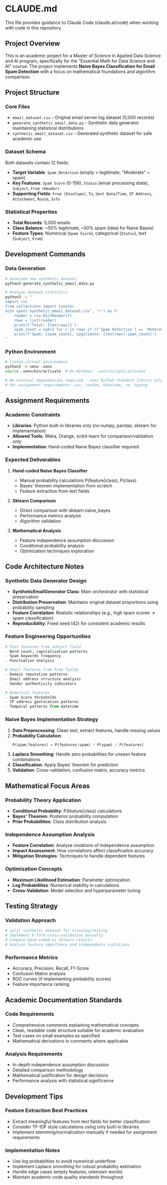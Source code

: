 # CLAUDE.md

This file provides guidance to Claude Code (claude.ai/code) when working with code in this repository.

## Project Overview

This is an academic project for a Master of Science in Applied Data Science and AI program, specifically for the "Essential Math for Data Science and AI" course. The project implements **Naive Bayes Classification for Email Spam Detection** with a focus on mathematical foundations and algorithm comparison.

## Project Structure

### Core Files
- `email_dataset.csv` - Original email server log dataset (5,000 records)
- `generate_synthetic_email_data.py` - Synthetic data generator maintaining statistical distributions
- `synthetic_email_dataset.csv` - Generated synthetic dataset for safe academic use

### Dataset Schema
Both datasets contain 12 fields:
- **Target Variable**: `Spam Detection` (empty = legitimate, "Moderate" = spam)
- **Key Features**: `Spam Score` (0-156), `Status` (email processing state), `Subject`, `From (Header)`
- **Supporting Fields**: `From (Envelope)`, `To`, `Sent Date/Time`, `IP Address`, `Attachment`, `Route`, `Info`

### Statistical Properties
- **Total Records**: 5,000 emails
- **Class Balance**: ~50% legitimate, ~50% spam (ideal for Naive Bayes)
- **Feature Types**: Numerical (`Spam Score`), categorical (`Status`), text (`Subject`, `From`)

## Development Commands

### Data Generation
```bash
# Generate new synthetic dataset
python3 generate_synthetic_email_data.py

# Analyze dataset statistics
python3 -c "
import csv
from collections import Counter
with open('synthetic_email_dataset.csv', 'r') as f:
    reader = csv.DictReader(f)
    rows = list(reader)
    print(f'Total: {len(rows)}')
    spam_count = sum(1 for r in rows if r['Spam Detection'] == 'Moderate')
    print(f'Spam: {spam_count}, Legitimate: {len(rows)-spam_count}')
"
```

### Python Environment
```bash
# Create virtual environment
python3 -m venv .venv
source .venv/bin/activate  # On Windows: .venv\Scripts\activate

# No external dependencies required - uses Python standard library only
# Per assignment requirements: csv, random, datetime, re, typing
```

## Assignment Requirements

### Academic Constraints
- **Libraries**: Python built-in libraries only (no numpy, pandas, sklearn for implementation)
- **Allowed Tools**: Weka, Orange, scikit-learn for comparison/validation only
- **Implementation**: Hand-coded Naive Bayes classifier required

### Expected Deliverables
1. **Hand-coded Naive Bayes Classifier**
   - Manual probability calculations P(feature|class), P(class)
   - Bayes' theorem implementation from scratch
   - Feature extraction from text fields

2. **Sklearn Comparison**
   - Direct comparison with sklearn.naive_bayes
   - Performance metrics analysis
   - Algorithm validation

3. **Mathematical Analysis**
   - Feature independence assumption discussion
   - Conditional probability analysis
   - Optimization techniques exploration

## Code Architecture Notes

### Synthetic Data Generator Design
- **SyntheticEmailGenerator Class**: Main orchestrator with statistical preservation
- **Distribution Preservation**: Maintains original dataset proportions using probability sampling
- **Feature Correlation**: Realistic relationships (e.g., high spam scores → spam classification)
- **Reproducibility**: Fixed seed (42) for consistent academic results

### Feature Engineering Opportunities
```python
# Text features from Subject field
- Word count, capitalization patterns
- Spam keywords frequency
- Punctuation analysis

# Email features from From fields
- Domain reputation patterns
- Email address structure analysis
- Sender authenticity indicators

# Numerical features
- Spam Score thresholds
- IP address geolocation patterns
- Temporal patterns from datetime
```

### Naive Bayes Implementation Strategy
1. **Data Preprocessing**: Clean text, extract features, handle missing values
2. **Probability Calculation**:
   ```python
   P(spam|features) = P(features|spam) * P(spam) / P(features)
   ```
3. **Laplace Smoothing**: Handle zero probabilities for unseen feature combinations
4. **Classification**: Apply Bayes' theorem for prediction
5. **Validation**: Cross-validation, confusion matrix, accuracy metrics

## Mathematical Focus Areas

### Probability Theory Application
- **Conditional Probability**: P(feature|class) calculations
- **Bayes' Theorem**: Posterior probability computation
- **Prior Probabilities**: Class distribution analysis

### Independence Assumption Analysis
- **Feature Correlation**: Analyze violations of independence assumption
- **Impact Assessment**: How correlations affect classification accuracy
- **Mitigation Strategies**: Techniques to handle dependent features

### Optimization Concepts
- **Maximum Likelihood Estimation**: Parameter optimization
- **Log Probabilities**: Numerical stability in calculations
- **Cross-Validation**: Model selection and hyperparameter tuning

## Testing Strategy

### Validation Approach
```bash
# Split synthetic dataset for training/testing
# Implement k-fold cross-validation manually
# Compare hand-coded vs sklearn results
# Analyze feature importance and independence violations
```

### Performance Metrics
- Accuracy, Precision, Recall, F1-Score
- Confusion Matrix analysis
- ROC curves (if implementing probability scores)
- Feature importance ranking

## Academic Documentation Standards

### Code Requirements
- Comprehensive comments explaining mathematical concepts
- Clean, readable code structure suitable for academic evaluation
- Test cases on small examples as specified
- Mathematical derivations in comments where applicable

### Analysis Requirements
- In-depth independence assumption discussion
- Detailed comparison methodology
- Mathematical justification for design decisions
- Performance analysis with statistical significance

## Development Tips

### Feature Extraction Best Practices
- Extract meaningful features from text fields for better classification
- Consider TF-IDF style calculations using only built-in libraries
- Implement stemming/normalization manually if needed for assignment requirements

### Implementation Notes
- Use log probabilities to avoid numerical underflow
- Implement Laplace smoothing for robust probability estimation
- Handle edge cases (empty features, unknown words)
- Maintain academic code quality standards throughout